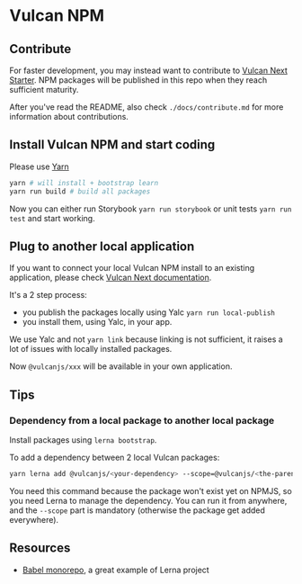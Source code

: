 # Vulcan NPM

## Contribute

For faster development, you may instead want to contribute to [Vulcan Next Starter](https://github.com/VulcanJS/vulcan-next-starter/issues/1). NPM packages will be published in this repo when they reach sufficient maturity.

After you've read the README, also check `./docs/contribute.md` for more information about contributions.

## Install Vulcan NPM and start coding

Please use [Yarn](https://yarnpkg.com/)

```sh
yarn # will install + bootstrap learn
yarn run build # build all packages
```

Now you can either run Storybook `yarn run storybook` or unit tests `yarn run test` and start working.

## Plug to another local application

If you want to connect your local Vulcan NPM install to an existing application, please check [Vulcan Next documentation](https://github.com/VulcanJS/vulcan-next/blob/devel/src/content/docs/contributing.md).

It's a 2 step process:

- you publish the packages locally using Yalc `yarn run local-publish` 
- you install them, using Yalc, in your app.

We use Yalc and not `yarn link` because linking is not sufficient, it raises a lot of issues with locally installed packages.

Now `@vulcanjs/xxx` will be available in your own application.

## Tips

### Dependency from a local package to another local package

Install packages using `lerna bootstrap`. 

To add a dependency between 2 local Vulcan packages: 

```sh
yarn lerna add @vulcanjs/<your-dependency> --scope=@vulcanjs/<the-parent-package>
```

You need this command because the package won't exist yet on NPMJS, so you need Lerna to manage the dependency.
You can run it from anywhere, and the `--scope` part is mandatory (otherwise the package get added everywhere).

## Resources

- [Babel monorepo](https://github.com/babel/babel), a great example of Lerna project